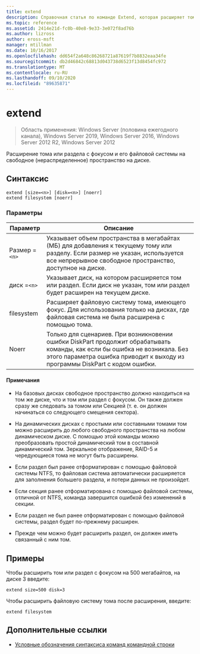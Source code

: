 ```yaml
---
title: extend
description: Справочная статья по команде Extend, которая расширяет том или раздел с фокусом и его файловой системой на свободное (нераспределенное) пространство на диске.
ms.topic: reference
ms.assetid: 2414e21d-fc0b-40e8-9e33-3e072f8ad76b
ms.author: lizross
author: eross-msft
manager: mtillman
ms.date: 10/16/2017
ms.openlocfilehash: dd654f2a648c86268721a87619f7b8832eaa34fe
ms.sourcegitcommit: db2d46842c68813d043738d6523f13d8454fc972
ms.translationtype: MT
ms.contentlocale: ru-RU
ms.lasthandoff: 09/10/2020
ms.locfileid: "89635871"
---
```

# <a name="extend"></a>extend

> Область применения: Windows Server (половина ежегодного канала), Windows Server 2019, Windows Server 2016, Windows Server 2012 R2, Windows Server 2012

Расширение тома или раздела с фокусом и его файловой системы на свободное (нераспределенное) пространство на диске.

## <a name="syntax"></a>Синтаксис

```
extend [size=<n>] [disk=<n>] [noerr]
extend filesystem [noerr]
```

### <a name="parameters"></a>Параметры

| Параметр | Описание |
| --------- | ----------- |
| Размер =`<n>` | Указывает объем пространства в мегабайтах (МБ) для добавления к текущему тому или разделу. Если размер не указан, используется все непрерывное свободное пространство, доступное на диске. |
| диск =`<n>` | Указывает диск, на котором расширяется том или раздел. Если диск не указан, том или раздел будет расширен на текущем диске. |
| filesystem | Расширяет файловую систему тома, имеющего фокус. Для использования только на дисках, где файловая система не была расширена с помощью тома. |
| Noerr | Только для сценариев. При возникновении ошибки DiskPart продолжит обрабатывать команды, как если бы ошибка не возникала. Без этого параметра ошибка приводит к выходу из программы DiskPart с кодом ошибки. |

#### <a name="remarks"></a>Примечания

- На базовых дисках свободное пространство должно находиться на том же диске, что и том или раздел с фокусом. Он также должен сразу же следовать за томом или Секцией (т. е. он должен начинаться со следующего смещения сектора).

- На динамических дисках с простыми или составными томами том можно расширить до любого свободного пространства на любом динамическом диске. С помощью этой команды можно преобразовать простой динамический том в составной динамический том. Зеркальное отображение, RAID-5 и чередующиеся тома не могут быть расширены.

- Если раздел был ранее отформатирован с помощью файловой системы NTFS, то файловая система автоматически расширяется для заполнения большего раздела, и потери данных не произойдет.

- Если секция ранее отформатирована с помощью файловой системы, отличной от NTFS, команда завершится ошибкой без изменений в секции.

- Если раздел не был ранее отформатирован с помощью файловой системы, раздел будет по-прежнему расширен.

- Прежде чем можно будет расширить раздел, он должен иметь связанный с ним том.

## <a name="examples"></a>Примеры

Чтобы расширить том или раздел с фокусом на 500 мегабайтов, на диске 3 введите:

```
extend size=500 disk=3
```

Чтобы расширить файловую систему тома после расширения, введите:

```
extend filesystem
```

## <a name="additional-references"></a>Дополнительные ссылки

- [Условные обозначения синтаксиса команд командной строки](command-line-syntax-key.md)

